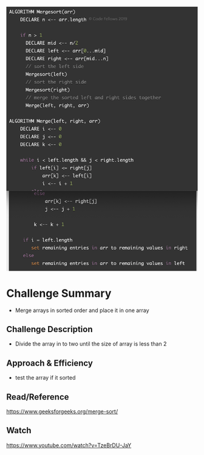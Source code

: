 ![mergesort](../assets/mergesort.png)
# Challenge Summary
* Merge arrays in sorted order and place it in one array


## Challenge Description
* Divide the array in to two until the size of array is less than 2

## Approach & Efficiency
* test the array if it sorted

## Read/Reference
https://www.geeksforgeeks.org/merge-sort/

## Watch
https://www.youtube.com/watch?v=TzeBrDU-JaY
